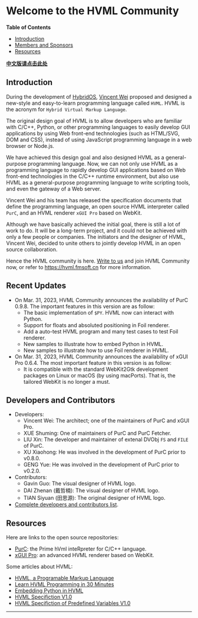 # Welcome to the HVML Community

**Table of Contents**

[//]:# (START OF TOC)

- [Introduction](#introduction)
- [Members and Sponsors](#members-and-sponsors)
- [Resources](#resources)

[//]:# (END OF TOC)

**[中文版请点击此处](profile/README-zh.md)**

## Introduction

During the development of [HybridOS], [Vincent Wei] proposed and designed a new-style and easy-to-learn programming language called `HVML`.
HVML is the acronym for `Hybrid Virtual Markup Language`.

The original design goal of HVML is to allow developers who are familiar with C/C++, Python,
    or other programming languages to easily develop GUI applications by using Web front-end technologies (such as HTML/SVG, DOM and CSS),
    instead of using JavaScript programming language in a web browser or Node.js.

We have achieved this design goal and also designed HVML as a general-purpose programming language.
Now, we can not only use HVML as a programming language to rapidly develop GUI applications based on Web front-end technologies in the C/C++ runtime environment,
    but also use HVML as a general-purpose programming language to write scripting tools, and even the gateway of a Web server.

Vincent Wei and his team has released the specification documents that define the programming language, an open source HVML interpreter called `PurC`,
        and an HVML renderer `xGUI Pro` based on WebKit.

Although we have basically achieved the initial goal, there is still a lot of work to do.
It will be a long-term project, and it could not be achieved with only a few people or companies.
The initiators and the designer of HVML, Vincent Wei, decided to unite others to jointly develop HVML in an open source collaboration.

Hence the HVML community is here.
[Write to us](mailto:hvml@fmsoft.cn) and join HVML Community now,
    or refer to <https://hvml.fmsoft.cn> for more information.

## Recent Updates

- On Mar. 31, 2023, HVML Community announces the availability of PurC 0.9.8.
   The important features in this version are as follow:
   - The basic implementation of `$PY`. HVML now can interact with Python.
   - Support for floats and absoluted positioning in Foil renderer.
   - Add a auto-test HVML program and many test cases to test Foil renderer.
   - New samples to illustrate how to embed Python in HVML.
   - New samples to illustrate how to use Foil renderer in HVML.
- On Mar. 31, 2023, HVML Community announces the availability of xGUI Pro 0.6.4.
   The most important feature in this version is as follow:
   - It is compatible with the standard WebKit2Gtk development packages on Linux or macOS (by using macPorts).
   That is, the tailored WebKit is no longer a must.

## Developers and Contributors

- Developers:
   - Vincent Wei: The architect; one of the maintainers of PurC and xGUI Pro.
   - XUE Shuming: One of maintainers of PurC and PurC Fetcher.
   - LIU Xin: The developer and maintainer of extenal DVObj `FS` and `FILE` of PurC.
   - XU Xiaohong: He was involved in the development of PurC prior to v0.8.0.
   - GENG Yue: He was involved in the development of PurC prior to v0.2.0.
- Contributors:
   - Gavin Guo: The visual designer of HVML logo.
   - DAI Zhenan (戴哲楠): The visual designer of HVML logo.
   - TIAN Siyuan (田思源): The original designer of HVML logo.
- [Complete developers and contributors list](https://hvml.fmsoft.cn/community#developers).

## Resources

Here are links to the open source repositories:

- [PurC](https://github.com/HVML/PurC): the Prime hVml inteRpreter for C/C++ language.
- [xGUI Pro](https://github.com/HVML/xGUI-Pro): an advanced HVML renderer based on WebKit.

Some articles about HVML:

- [HVML, a Programable Markup Language](https://github.com/HVML/hvml-docs/blob/master/en/an-introduction-to-hvml-en.md)
- [Learn HVML Programming in 30 Minutes](https://github.com/HVML/hvml-docs/blob/master/en/learn-hvml-programming-in-30-minutes-en.md)
- [Embedding Python in HVML](https://github.com/HVML/HVML-Docs/blob/master/en/embed-python-in-hvml-program-en.md)
- [HVML Specifiction V1.0](https://github.com/HVML/hvml-docs/blob/master/zh/hvml-spec-v1.0-zh.md)
- [HVML Specifiction of Predefined Variables V1.0](https://github.com/HVML/hvml-docs/blob/master/zh/hvml-spec-predefined-variables-v1.0-zh.md)

---

[Beijing FMSoft Technologies Co., Ltd.]: https://www.fmsoft.cn
[FMSoft Technologies]: https://www.fmsoft.cn
[FMSoft]: https://www.fmsoft.cn
[HybridOS]: https://hybridos.fmsoft.cn

[HVML]: https://github.com/HVML
[HVML Website]: https://hvml.fmsoft.cn
[MiniGUI]: http:/www.minigui.com
[WebKit]: https://webkit.org

[Vincent Wei]: https://github.com/VincentWei

